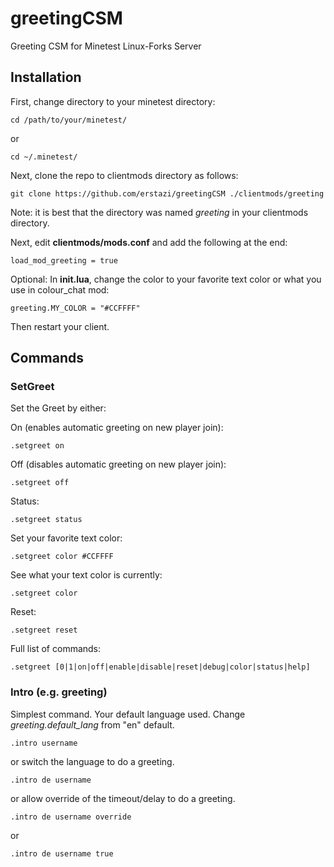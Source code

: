 # greetingCSM
Greeting CSM for Minetest Linux-Forks Server

## Installation
First, change directory to your minetest directory:
```
cd /path/to/your/minetest/
```
or
```
cd ~/.minetest/
```

Next, clone the repo to clientmods directory as follows:
```
git clone https://github.com/erstazi/greetingCSM ./clientmods/greeting
```
Note: it is best that the directory was named *greeting* in your clientmods directory.

Next, edit **clientmods/mods.conf** and add the following at the end:
```
load_mod_greeting = true
```

Optional: In **init.lua**, change the color to your favorite text color or what you use in colour_chat mod:
```
greeting.MY_COLOR = "#CCFFFF"
```

Then restart your client.


## Commands

### SetGreet
Set the Greet by either:

On (enables automatic greeting on new player join):
```
.setgreet on
```

Off (disables automatic greeting on new player join):
```
.setgreet off
```

Status:
```
.setgreet status
```

Set your favorite text color:
```
.setgreet color #CCFFFF
```

See what your text color is currently:
```
.setgreet color
```

Reset:
```
.setgreet reset
```

Full list of commands:
```
.setgreet [0|1|on|off|enable|disable|reset|debug|color|status|help]
```

### Intro (e.g. greeting)

Simplest command. Your default language used. Change *greeting.default_lang* from "en" default.
```
.intro username
```
or switch the language to do a greeting.
```
.intro de username
```
or allow override of the timeout/delay to do a greeting.
```
.intro de username override
```
or
```
.intro de username true
```
